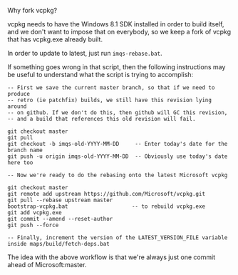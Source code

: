 Why fork vcpkg?

vcpkg needs to have the Windows 8.1 SDK installed in order to build itself,
and we don't want to impose that on everybody, so we keep a fork of vcpkg
that has vcpkg.exe already built.

In order to update to latest, just run `imqs-rebase.bat`.

If something goes wrong in that script, then the following instructions may be useful to understand what the script is trying to accomplish:

	-- First we save the current master branch, so that if we need to produce
	-- retro (ie patchfix) builds, we still have this revision lying around
	-- on github. If we don't do this, then github will GC this revision,
	-- and a build that references this old revision will fail.
	
	git checkout master
	git pull
	git checkout -b imqs-old-YYYY-MM-DD     -- Enter today's date for the branch name
	git push -u origin imqs-old-YYYY-MM-DD  -- Obviously use today's date here too

	-- Now we're ready to do the rebasing onto the latest Microsoft vcpkg
	
	git checkout master
    git remote add upstream https://github.com/Microsoft/vcpkg.git
    git pull --rebase upstream master
    bootstrap-vcpkg.bat                    -- to rebuild vcpkg.exe 
    git add vcpkg.exe
    git commit --amend --reset-author
    git push --force
    
    -- Finally, increment the version of the LATEST_VERSION_FILE variable inside maps/build/fetch-deps.bat

The idea with the above workflow is that we're always just one commit ahead of Microsoft:master.